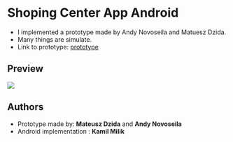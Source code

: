 # Shoping Center App Android
* I implemented a prototype made by Andy Novoseila and Matuesz Dzida. 
* Many things are simulate.
* Link to prototype: [prototype](https://projects.invisionapp.com/share/CFF0TVER3#/screens/269975726)


## Preview

<img src="https://github.com/kamilmilik/guide-to-the-shopping-gallery-interface/blob/master/gallery_preview.gif"/>


## Authors
* Prototype made by: **Mateusz Dzida** and **Andy Novoseila** 
* Android implementation : **Kamil Milik** 

